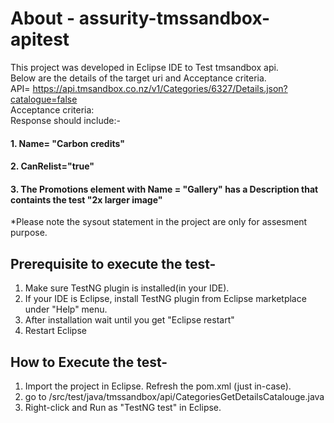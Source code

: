 # About - assurity-tmssandbox-apitest
This project was developed in Eclipse IDE to Test tmsandbox api.   
Below are the details of the target uri and Acceptance criteria.  
API= https://api.tmsandbox.co.nz/v1/Categories/6327/Details.json?catalogue=false  
Acceptance criteria:  
Response should include:-  
#### 1. Name= "Carbon credits"
#### 2. CanRelist="true"
#### 3. The Promotions element with Name = "Gallery" has a Description that containts the test "2x larger image"  
*Please note the sysout statement in the project are only for assesment purpose.

## Prerequisite to execute the test-  
1. Make sure TestNG plugin is installed(in your IDE).  
2. If your IDE is Eclipse, install TestNG plugin from Eclipse marketplace under "Help" menu.  
3. After installation wait until you get "Eclipse restart"  
4. Restart Eclipse  

## How to Execute the test-  
1. Import the project in Eclipse. Refresh the pom.xml (just in-case).  
2. go to /src/test/java/tmssandbox/api/CategoriesGetDetailsCatalouge.java  
3. Right-click and Run as "TestNG test" in Eclipse.  

